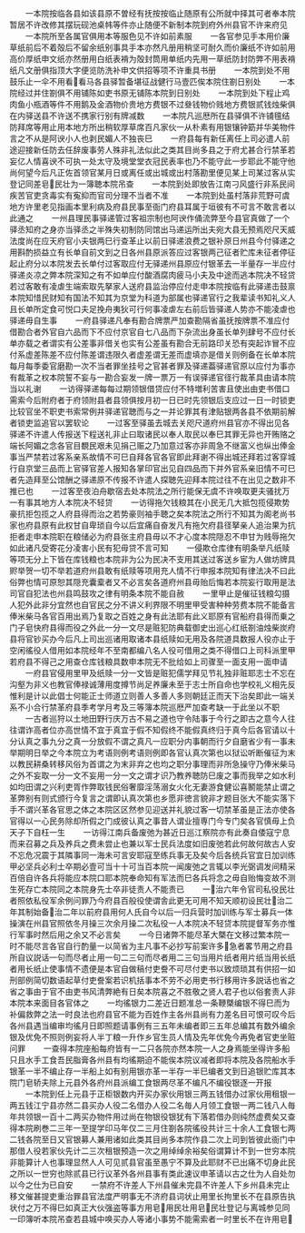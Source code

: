 <!-- { "loadSidebar": true } -->
　　一本院按临各县如该县原不曽经有抚按按临止随原有公所就中择其可者奉本院暂居不许改修其摆玩砚池桌帏等件亦止随便不新制本院到府外州县官不许来府见
　　一本院所至各属官俱用本等服色见不许如前素服
　　一各官参见手本用价廉草纸前后不着殻后不留余纸别事具手本亦然凡册用稍坚可耐久而价廉纸不许如前用高价厚纸申文纸亦然册用白纸表褙为殻封筒用单纸内先用一草纸防封防弊不用表褙纸凡文册俱指顶大字便览防洗补申文供招等项不许重具书册
　　一本院到处不用鼓乐止一伞不用看看马各县驿暂备堪征战健行马壹匹俟本院住劄日别处
　　一本院经过并住劄俱不用铺陈如吏书原无铺陈本院到日别处
　　一本院到处下程止鸡肉鱼小瓶酒等件不用鹅及金酒物价贵地方费银不过叄钱物价贱地方费银贰钱烛柴俱在内驿送县不许送不携家行别有牌减数
　　一本院凡巡厯所在县驿俱不许铺氊结防拜席等用止用本地方所出稍软厚草席百凡家伙一从朴素有用银镶钟筯并华美物件言之不从是阿谀小人也剥民媚人不独丧巳
　　一府县每有新任离任上司必遣人前途迎接新任防去任辞废事劳人殊非礼法似此之类其目尚多县之于府尤甚合行禁革若妄亿人情喜谀不可执一处太守及境堂堂衣冠民表率也乃不能守此一步耶此不能守他尚何望今后凡正佐首领官某月日或离任或出城或出村落勘里便见某上司某过客从实登记同差皂民壮为一簿聴本院吊查
　　一本院到处即放告江南刁风盛行非系民间疾苦官吏贪毒实有寃抑而官司分理不当者不准
　　一本院到处虽村落非荒野可虞地方许里老见指画本里利病及府县民事至衙门府县耳属于垣彼有不可言不敢言者以此通之
　　一州县理民事驿递管过客祖宗制也阿谀作俑流弊至今县官真做了一个驿丞知府之身亦当驿丞之半殊失初制防同馆出马递运所出夫宛大县无预焉咫尺天威法度尚在应天府官小夫银两巳行查革止以前日驿递浪费之银补原日州县今付驿递之用斟酌损益立有长单自前文到之日各州县原派答应过客银两己征者贮库未征者停征起止府分以本院发去长单付过客取应付无驿递州县原应付银革去一半量存一半应付驿递炎凉之弊本院深知之有不如单应付酸酒腐肉疲马小夫及中途而逃本院决不轻贷若过客敢有凌虐生端索取先拏家人送府县监治停应付走申本院按临有此驿递击鼓禀本院知惜民财知有国法不知其为京堂为科道为部属也驿递官行之我辈读书知礼义人且长单所定食可悦口夫足挽舟夷狄可行何事凌虐左右前后皆驿递人势亦不能凌虐也驿递毋自生事
　　一府县驿递凡奉有勘合牌票严加查勘隔省虽抚按牌票不准应付借勘合者外官自六品而下不应付京官自七八品而下杂流出身虽长单列肆号不应付长单亦载之者谓实有公差事非借关也实有公差虽有勘合无前路印关恐有突起诈冒不应付系虚差陈差不应付陈差谓违限久者虚差谓无差而虚填亦是借关则例备在长单本院每月每季委官磨勘一次不当者罪坐挂号之官甚者罪及驿递葢驿递官原以应付为事亦有裁革之权本院誓不妄与一勘合妄发一牌一票万一有误驿递官径行裁革具由请本院当以礼谢
　　一访得驿递每每过期领银借贷应付不特増利苦害且使出由吏书借口需索今后附府者于府领附县者县领俱按月初一日已时先领银后支应过一日一时锁吏比较官坐不职吏书索常例并驿递官聴而与之一并论罪其有津贴银两各县不依期前解者锁吏监追官以罢软论
　　一过客至驿虽去城去关咫尺道府州县官亦不得出见各驿递不许遣人传报送下程送礼非止曰取诸民以奉人取民以奉巳其罪无异也开贿赂之端长阿媚之念各官目覩民艰未见捐己赈之乃加意过客亦非周急不继富义也纵出俸金事当严禁若过客系亲系故情不可巳自拜各官各官即此拜谢不得出城还拜若过客穿城行自京堂三品而上官驿官差人报知各掌印官出见自四品而下并外官系亲旧情不可巳者先造拜至公馆酬之驿递原不传报不许遣人探聴先迎拜本院过往不在出见之数非不推已也
　　一过客至夜泊舟歇宿去处本院法之所行能保无虞不许唤取更夫骚扰万一有事其地方人本院决不轻贷
　　一访得拖欠钱粮其在小民无几大抵包揽侵欺势豪抗拒包揽之人府县得而治之若势豪则袖手聴之矣本院法之所行不知其为阁老尚书家也府县原有此权甘自卑琐自今以后宜痛自奋发凡有拖欠府县径拏亲人追治果为抗拒者走申本院职在粮储必为府县张主府县毋以不才心度本院隠忍不申甘为贱辱拖欠如此诸凡受寄花分凌害小民有犯毋贷不言可知
　　一侵欺仓库律有明条举凡纸赎等项无分上下皆在库钱粮也本院非为公为民决不支用其送过客送乡宦为人做坊牌具赆举贺一切不举若道府州县敢有纸赎等项用充人情不行申报本院知有律法决不曰此俗弊也情可原恕其隠充囊槖者又不必言矣各道府州县毋贻后悔若本院妄行取用是法司官自犯法也州县鸣鼓攻之律有明条本院不能自赦
　　一里甲止是催征钱粮勾摄人犯外此非分宜然也自官民之分不讲义利界限不明里甲受害种种劳费本院不能备言俸米柴马各官百用出焉乃复取之百姓之身有此法耶有此义耶原有官船府县得而乗之门子皂快府县得而役之外此一分一文尽是赃犯防典载御史出巡心红纸劄油烛柴炭府县将官钞买办今后凡上司出巡诸用取诸本县纸赎如无用及各院道具数报人役亦止于空闲徭役人借用如本院经年不至南都编八名人役可借用之类不得借口上司科派里甲若府县不得己之用查仓库钱粮具数申本院无不批给如上司骤至一面支用一面申请
　　一府县官侵用里甲及纸赎一分一文皆是赃犯儒学拜见节礼独非赃耶志士不忘在沟壑为非义也教官俸禄诚薄用度撙节尚足养廉未至于志士所自命也学校礼义相先反惟利是计以此倡士何能正士师道立则善人多善人多则朝廷正而天下治矣即此一端关系不小合行禁革府县季考学月考及三等簿本院巡厯严加查考缺一于此坐以不职
　　一古者巡狩以土地田野行庆万古不易之道也守令陆事于今行之即古之意今人往往谓诈高者位亦高世情不宜于真宜于假不知假终不能假真终归于真今后各官请以十分认真之事九分之真一分放假不谓之真凡一应职分内事朝而行夕自磨省少有一事未举期明日举之今本院立为考语则例考语则例即各官认真次第也以狱讼听断催征为末以教民耕桑转移风俗为首谓之为末非弃之也均之职分事理而非所急操守乃俸米柴马之外不妄取一分一文不妄用一分一文之谓才识乃教养聴防巳废之事而我举之如水利如均田谓之兴利吏胥作弊取钱民俗奢靡淫荡溺女火化无妻游食健讼喜鬭能禁止谓之革弊别有则式颁行今复言之谓即认真次第也乡愿非徳言貌非才题目张大不能实落下手不谓兴革各官思之体之本院区区然参见迎送并礼貌过客一切禁革虽是正法亦使各官得以一心民务除却所假之门成彼认真之事昔人谓业擅専门今专门矣各官慎毋上负天子下自枉一生
　　一访得江南兵备废弛为甚近日巡江察院亦有此奏自倭寇宁息而来召募之兵及养兵之费未尝止也兼以军士民兵法度如旧废弛若此何故何故古人安不忘危况震于其隣事同一海未可言安耶寇至练兵事无及矣今后各统兵官宜日加训练甲必坚兵必利士卒期必壹可当十十可当百本院一闻废弛之言辄以李光弼调发间精采百倍自许各兵将能应本院口耶本院奉命知有军法而巳各兵将念之毋自贻悔变故不测生死存亡本院同之本院身先士卒非徒责人不能责已
　　一治六年令官司私役民壮者照依私役军余例问罪乃今府县百般役使谓舎此更无可用不知天顺初设民壮治二年其制始备治二年以前府县用何人氏自今以后一归兵营时加训练与军士募兵一体操演在州县官照依冬月操三次余月操二次私役一人本院决不轻贷本院提督军务亦惟行军事时然后用之余又不必言矣
　　一今日诸弊不能尽革大槩在文移过繁本院一时不能尽言各官自行酌量一以简省为主凡事不必抄写前案许多急者畧节用之府县所自议説话一句而尽者止用一句二三句而尽者用二三句当用片纸者用片纸当用长纸者用长纸止使事情不遗便是本官自做稿付吏誊不可尽付吏书以致烦琐其有供招一如刑部例简切数语起草付吏誊案若识机括事本不劳不必用吏书行移用许多説话也省之省之事由于官不由吏书风清弊絶有日矣本院喜之不胜敬之贤人君子也以俗套责人非本院本来面目各官体之
　　一均徭银力二差近日题准总一条鞭槩编银不得巳而为补偏救弊之法一时良法也府县官不能为百姓作主各州县尚有力差名目可恨可叹今后各州县遇当编审均徭月日即照题请事例有三五年未编者即三五年总编其有数外编余银及优免不照则例妄将人半丁粮一升作乡官生员人情及先年优免今再免者官吏坐赃问罪
　　一查得本院座船每府皆有一二只各院亦然本院一人之身焉能坐得许多船只且水手工食吾民脂膏各州县有均徭期迫不能俟本院议减者即将本院及各院船水手银革一半不编止存一半船上如有别用银亦革一半存一半巳编者文到日追银贮库其本院门皂轿夫除上元县外各府州县派编工食银两尽革不编凡不编役银逐一开报
　　一本院到任上元县于正柜银数内开买办家伙用银三两五钱借办过家伙用租银一两五钱江宁县亦然二县买办人役二名借办人役二名毎人月领工食银一两二钱八人毎年共领银一百十二两买办物件用过尚在物银役银犹有下落若借办则纯然虚费矣又查得本院刷巻二三年一至提学印马年仅二三月住劄各院徭役共计三十余人工食银七两二钱各院至日又官银募人兼用诸如此类其目尚多本院作县二次上司到皆彼此衙门中那借人役若家伙先计二三次租银预造一次之用绰绰余裕矣俗谓算计不到一世穷本院非能算计人也事理显然人人可见贰县官虽至愚宁不算及此耶财不已出痛不切身此民之所以一世穷也除贰县已行议革外各州县事有类此速议申革请以古之仕为人自处勿以今之仕为已自安
　　一禁府不许差人下州县催未完县不许差人下乡州县未完止移文催甚提吏重治罪县官法度严明事无不济府县词状止用里长拘里长不在县原告执状付之万不得巳如真正大伙强盗等事方用皂用民壮用皂民壮登记与离城参见同一印簿听本院吊查若县城中唤买办人等诸小事势不能需索者一时里长不在许用皂
